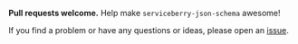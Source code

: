 **Pull requests welcome.** Help make `serviceberry-json-schema` awesome!

If you find a problem or have any questions or ideas, please open an
[issue](https://github.com/bob-gray/serviceberry-json-schema/issues).

